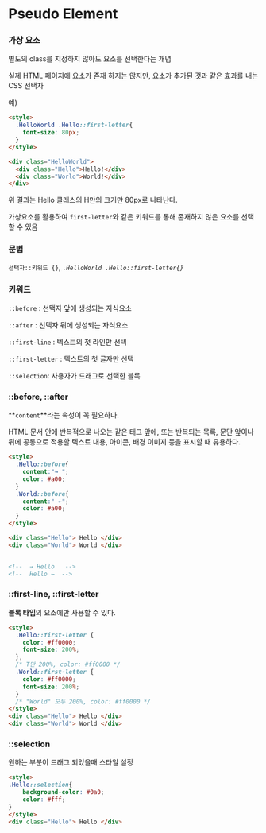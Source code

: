 # Pseudo Element

### 가상 요소

별도의 class를 지정하지 않아도 요소를 선택한다는 개념

실제 HTML 페이지에 요소가 존재 하지는 않지만, 요소가 추가된 것과 같은 효과를 내는 CSS 선택자

예)

```html
<style>
  .HelloWorld .Hello::first-letter{
  	font-size: 80px;
  }
</style>

<div class="HelloWorld">
  <div class="Hello">Hello!</div>
  <div class="World">World!</div>
</div>

```

위 결과는 Hello 클래스의 H만의 크기만 80px로 나타난다.

가상요소를 활용하여  `first-letter`와 같은 키워드를 통해 존재하지 않은 요소를 선택할 수 있음

### 문법

`선택자::키워드 {}`,  *`.HelloWorld .Hello::first-letter{}`*

### 키워드

`::before` :  선택자 앞에 생성되는 자식요소

`::after` : 선택자 뒤에 생성되는 자식요소

`::first-line` : 텍스트의 첫 라인만 선택

`::first-letter` : 텍스트의 첫 글자만 선택

`::selection`: 사용자가 드래그로 선택한 블록



### ::before, ::after

**`content`**라는 속성이 꼭 필요하다.

HTML 문서 안에 반복적으로 나오는 같은 태그 앞에, 또는 반복되는 목록, 문단 앞이나 뒤에 공통으로 적용할 텍스트 내용, 아이콘, 배경 이미지 등을 표시할 때 유용하다.

```html
<style>
  .Hello::before{
    content:"→ ";
    color: #a00;
  }
  .World::before{
    content:" ←";
    color: #a00;
  }
</style>

<div class="Hello"> Hello </div>
<div class="World"> World </div>


<!--  → Hello   -->
<!--  Hello ←  -->
```



### ::first-line, ::first-letter

**블록 타입**의 요소에만 사용할 수 있다.

```html
<style>
  .Hello::first-letter {
    color: #ff0000;
    font-size: 200%;
  },
  /* T만 200%, color: #ff0000 */
  .World::first-letter {
    color: #ff0000;
    font-size: 200%;
  }
  /* "World" 모두 200%, color: #ff0000 */
</style>
<div class="Hello"> Hello </div>
<div class="World"> World </div>
```



### ::selection

원하는 부분이 드래그 되었을때 스타일 설정

```html
<style>
.Hello::selection{
    background-color: #0a0;
    color: #fff;
}
</style>
<div class="Hello"> Hello </div>
```

